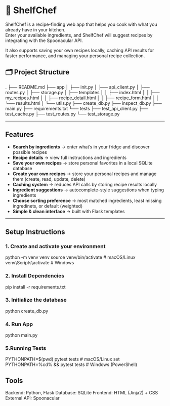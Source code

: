 # 🥘 ShelfChef

ShelfChef is a recipe-finding web app that helps you cook with what you already have in your kitchen.  
Enter your available ingredients, and ShelfChef will suggest recipes by integrating with the Spoonacular API.  

It also supports saving your own recipes locally, caching API results for faster performance, and managing your personal recipe collection.

## 🗂 Project Structure

.
├── README.md
├── app
│ ├── init.py
│ ├── api_client.py
│ ├── routes.py
│ ├── storage.py
│ ├── templates
│ │ ├── index.html
│ │ ├── my_recipes.html
│ │ ├── recipe_detail.html
│ │ ├── recipe_form.html
│ │ └── results.html
│ └── utils.py
├── create_db.py
├── inspect_db.py
├── main.py
├── requirements.txt
└── tests
├── test_api_client.py
├── test_cache.py
├── test_routes.py
└── test_storage.py


---

## Features

- **Search by ingredients** → enter what’s in your fridge and discover possible recipes 
- **Recipe details** → view full instructions and ingredients
- **Save your own recipes** → store personal favorites in a local SQLite database
- **Create your own recipes** → store your personal recipes and manage them (create, read, update, delete)
- **Caching system** → reduces API calls by storing recipe results locally 
- **Ingredient suggestions** → autocomplete-style suggestions when typing ingredients
- **Choose sorting preference** → most matched ingredients, least missing ingredinets, or default (weighted)
- **Simple & clean interface** → built with Flask templates

---

## Setup Instructions

### 1. Create and activate your environment
python -m venv venv
source venv/bin/activate     # macOS/Linux
venv\Scripts\activate        # Windows

### 2. Install Dependencies
pip install -r requirements.txt

### 3. Initialize the database
python create_db.py

### 4. Run App
python main.py

### 5.Running Tests
PYTHONPATH=$(pwd) pytest tests     # macOS/Linux
set PYTHONPATH=%cd% && pytest tests # Windows (PowerShell)

## Tools
Backend: Python, Flask
Database: SQLite
Frontend: HTML (Jinja2) + CSS
External API: Spoonacular